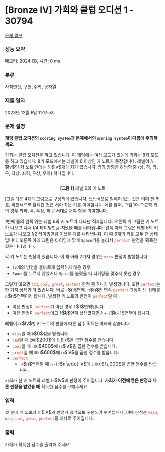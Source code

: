 # [Bronze IV] 가희와 클럽 오디션 1 - 30794 

[문제 링크](https://www.acmicpc.net/problem/30794) 

### 성능 요약

메모리: 2024 KB, 시간: 0 ms

### 분류

사칙연산, 구현, 수학, 문자열

### 제출 일자

2023년 12월 6일 11:17:53

### 문제 설명

<p><strong>게임 클럽 오디션의 <code>scoring system</code>과 문제에서의 <code>scoring system</code>이 다름에 주의하세요.</strong></p>

<p>가희는 클럽 오디션을 하고 있습니다. 이 게임에는 여러 모드가 있는데 가희는 8키 모드를 하고 있습니다. 8키 모드에서는 레벨이 6 이상인 키 노트가 등장합니다. 레벨이 <mjx-container class="MathJax" jax="CHTML" style="font-size: 109%; position: relative;"><mjx-math class="MJX-TEX" aria-hidden="true"><mjx-mi class="mjx-i"><mjx-c class="mjx-c1D459 TEX-I"></mjx-c></mjx-mi><mjx-mi class="mjx-i"><mjx-c class="mjx-c1D463 TEX-I"></mjx-c></mjx-mi></mjx-math><mjx-assistive-mml unselectable="on" display="inline"><math xmlns="http://www.w3.org/1998/Math/MathML"><mi>l</mi><mi>v</mi></math></mjx-assistive-mml><span aria-hidden="true" class="no-mathjax mjx-copytext">$lv$</span></mjx-container>인 키 노트 안에는 <mjx-container class="MathJax" jax="CHTML" style="font-size: 109%; position: relative;"><mjx-math class="MJX-TEX" aria-hidden="true"><mjx-mi class="mjx-i"><mjx-c class="mjx-c1D459 TEX-I"></mjx-c></mjx-mi><mjx-mi class="mjx-i"><mjx-c class="mjx-c1D463 TEX-I"></mjx-c></mjx-mi></mjx-math><mjx-assistive-mml unselectable="on" display="inline"><math xmlns="http://www.w3.org/1998/Math/MathML"><mi>l</mi><mi>v</mi></math></mjx-assistive-mml><span aria-hidden="true" class="no-mathjax mjx-copytext">$lv$</span></mjx-container>개의 키가 있습니다.  키의 방향은 8 방향 중 (상, 하, 좌, 우, 좌상, 좌하, 우상, 우하) 하나입니다.</p>

<p style="text-align: center;"><img alt="" src="https://u.acmicpc.net/69cb163b-a407-4318-9ed8-f03847fba2e1/1%20-%20%EB%B3%B5%EC%82%AC%EB%B3%B8.png"></p>

<p style="text-align: center;"><strong>[그림 1]</strong> 레벨 6의 키 노트</p>

<p>[그림 1]은 4개의 그림으로 구성되어 있습니다. 노란색으로 칠해져 있는 것은 이미 친 키를, 파란색으로 칠해진 것은 쳐야 하는 키를 의미합니다. 예를 들어, 그림 1의 오른쪽 위의 경우 좌하, 우, 우상, 하 순서대로 쳐야 함을 의미합니다.</p>

<p>1번째 줄의 왼쪽 위는 레벨 6의 키 노트가 나타난 직후입니다. 오른쪽 위 그림은 키 노트가 나오고 나서 1/4 타이밍만큼 지났을 때를 나타냅니다. 왼쪽 아래 그림은 레벨 6의 키 노트가 나오고 1/2 타이밍만큼 지났을 때를 나타냅니다. 이 때 6개의 키를 모두 친 상태입니다. 오른쪽 아래 그림은 타이밍에 맞게 <code>Space</code>키를 눌러서 <code><span style="color:#e74c3c;">perfect</span> </code>판정을 획득한 것을 나타냅니다.</p>

<p>각 키 노트는 판정이 있습니다. 이 때 아래 2가지 경우는 <span style="color:#e74c3c;"><code>miss</code></span> 판정이 발생합니다.</p>

<ul>
	<li><code>lv</code>개의 방향을 올바르게 입력하지 않은 경우</li>
	<li><code>Space</code>를 누르지 않았거나 <code>Space</code>를 눌렀을 때 타이밍을 맞추지 못한 경우</li>
</ul>

<p>그렇지 않으면 <span style="color:#e74c3c;"><code>bad</code></span>, <span style="color:#e74c3c;"><code>cool</code></span>, <span style="color:#e74c3c;"><code>great</code></span>, <span style="color:#e74c3c;"><code>perfect</code></span> 판정 중 하나가 발생합니다. 또한 <span style="color:#e74c3c;"><code>perfect</code></span>는 한 가지 상태가 더 있습니다. 바로 <mjx-container class="MathJax" jax="CHTML" style="font-size: 109%; position: relative;"><mjx-math class="MJX-TEX" aria-hidden="true"><mjx-mi class="mjx-i"><mjx-c class="mjx-c1D45B TEX-I"></mjx-c></mjx-mi></mjx-math><mjx-assistive-mml unselectable="on" display="inline"><math xmlns="http://www.w3.org/1998/Math/MathML"><mi>n</mi></math></mjx-assistive-mml><span aria-hidden="true" class="no-mathjax mjx-copytext">$n$</span></mjx-container>연팩. <mjx-container class="MathJax" jax="CHTML" style="font-size: 109%; position: relative;"><mjx-math class="MJX-TEX" aria-hidden="true"><mjx-mi class="mjx-i"><mjx-c class="mjx-c1D45B TEX-I"></mjx-c></mjx-mi></mjx-math><mjx-assistive-mml unselectable="on" display="inline"><math xmlns="http://www.w3.org/1998/Math/MathML"><mi>n</mi></math></mjx-assistive-mml><span aria-hidden="true" class="no-mathjax mjx-copytext">$n$</span></mjx-container>번 연속 <span style="color:#e74c3c;"><code>perfect</code></span> 판정이 난 상태를 <mjx-container class="MathJax" jax="CHTML" style="font-size: 109%; position: relative;"><mjx-math class="MJX-TEX" aria-hidden="true"><mjx-mi class="mjx-i"><mjx-c class="mjx-c1D45B TEX-I"></mjx-c></mjx-mi></mjx-math><mjx-assistive-mml unselectable="on" display="inline"><math xmlns="http://www.w3.org/1998/Math/MathML"><mi>n</mi></math></mjx-assistive-mml><span aria-hidden="true" class="no-mathjax mjx-copytext">$n$</span></mjx-container>연팩이라 합니다. 발생한 키 노트의 판정이 <span style="color:#e74c3c;"><code>perfect</code></span>일 때</p>

<ul>
	<li>이전 판정이 <span style="color:#e74c3c;"><code>perfect</code></span>가 아닌 경우 <mjx-container class="MathJax" jax="CHTML" style="font-size: 109%; position: relative;"><mjx-math class="MJX-TEX" aria-hidden="true"><mjx-mn class="mjx-n"><mjx-c class="mjx-c31"></mjx-c></mjx-mn></mjx-math><mjx-assistive-mml unselectable="on" display="inline"><math xmlns="http://www.w3.org/1998/Math/MathML"><mn>1</mn></math></mjx-assistive-mml><span aria-hidden="true" class="no-mathjax mjx-copytext">$1$</span></mjx-container>연팩입니다.</li>
	<li>이전 판정이 <span style="color:#e74c3c;"><code>perfect</code></span>이고 <mjx-container class="MathJax" jax="CHTML" style="font-size: 109%; position: relative;"><mjx-math class="MJX-TEX" aria-hidden="true"><mjx-mi class="mjx-i"><mjx-c class="mjx-c1D458 TEX-I"></mjx-c></mjx-mi></mjx-math><mjx-assistive-mml unselectable="on" display="inline"><math xmlns="http://www.w3.org/1998/Math/MathML"><mi>k</mi></math></mjx-assistive-mml><span aria-hidden="true" class="no-mathjax mjx-copytext">$k$</span></mjx-container>연팩 상태였다면 <mjx-container class="MathJax" jax="CHTML" style="font-size: 109%; position: relative;"><mjx-math class="MJX-TEX" aria-hidden="true"><mjx-mi class="mjx-i"><mjx-c class="mjx-c1D458 TEX-I"></mjx-c></mjx-mi><mjx-mo class="mjx-n" space="3"><mjx-c class="mjx-c2B"></mjx-c></mjx-mo><mjx-mn class="mjx-n" space="3"><mjx-c class="mjx-c31"></mjx-c></mjx-mn></mjx-math><mjx-assistive-mml unselectable="on" display="inline"><math xmlns="http://www.w3.org/1998/Math/MathML"><mi>k</mi><mo>+</mo><mn>1</mn></math></mjx-assistive-mml><span aria-hidden="true" class="no-mathjax mjx-copytext">$k+1$</span></mjx-container>연팩이 됩니다.</li>
</ul>

<p>레벨이 <mjx-container class="MathJax" jax="CHTML" style="font-size: 109%; position: relative;"><mjx-math class="MJX-TEX" aria-hidden="true"><mjx-mi class="mjx-i"><mjx-c class="mjx-c1D459 TEX-I"></mjx-c></mjx-mi><mjx-mi class="mjx-i"><mjx-c class="mjx-c1D463 TEX-I"></mjx-c></mjx-mi></mjx-math><mjx-assistive-mml unselectable="on" display="inline"><math xmlns="http://www.w3.org/1998/Math/MathML"><mi>l</mi><mi>v</mi></math></mjx-assistive-mml><span aria-hidden="true" class="no-mathjax mjx-copytext">$lv$</span></mjx-container>인 키 노트의 판정에 따른 점수 획득은 아래와 같습니다.</p>

<ul>
	<li><span style="color:#e74c3c;"><code>miss</code></span>일 때 <mjx-container class="MathJax" jax="CHTML" style="font-size: 109%; position: relative;"><mjx-math class="MJX-TEX" aria-hidden="true"><mjx-mn class="mjx-n"><mjx-c class="mjx-c30"></mjx-c></mjx-mn></mjx-math><mjx-assistive-mml unselectable="on" display="inline"><math xmlns="http://www.w3.org/1998/Math/MathML"><mn>0</mn></math></mjx-assistive-mml><span aria-hidden="true" class="no-mathjax mjx-copytext">$0$</span></mjx-container>점을 받습니다.</li>
	<li><span style="color:#e74c3c;"><code>bad</code></span>일 때 <mjx-container class="MathJax" jax="CHTML" style="font-size: 109%; position: relative;"><mjx-math class="MJX-TEX" aria-hidden="true"><mjx-mn class="mjx-n"><mjx-c class="mjx-c32"></mjx-c><mjx-c class="mjx-c30"></mjx-c><mjx-c class="mjx-c30"></mjx-c></mjx-mn></mjx-math><mjx-assistive-mml unselectable="on" display="inline"><math xmlns="http://www.w3.org/1998/Math/MathML"><mn>200</mn></math></mjx-assistive-mml><span aria-hidden="true" class="no-mathjax mjx-copytext">$200$</span></mjx-container>에 <mjx-container class="MathJax" jax="CHTML" style="font-size: 109%; position: relative;"><mjx-math class="MJX-TEX" aria-hidden="true"><mjx-mi class="mjx-i"><mjx-c class="mjx-c1D459 TEX-I"></mjx-c></mjx-mi><mjx-mi class="mjx-i"><mjx-c class="mjx-c1D463 TEX-I"></mjx-c></mjx-mi></mjx-math><mjx-assistive-mml unselectable="on" display="inline"><math xmlns="http://www.w3.org/1998/Math/MathML"><mi>l</mi><mi>v</mi></math></mjx-assistive-mml><span aria-hidden="true" class="no-mathjax mjx-copytext">$lv$</span></mjx-container>을 곱한 점수를 받습니다.</li>
	<li><span style="color:#e74c3c;"><code>cool</code></span>일 때 <mjx-container class="MathJax" jax="CHTML" style="font-size: 109%; position: relative;"><mjx-math class="MJX-TEX" aria-hidden="true"><mjx-mn class="mjx-n"><mjx-c class="mjx-c34"></mjx-c><mjx-c class="mjx-c30"></mjx-c><mjx-c class="mjx-c30"></mjx-c></mjx-mn></mjx-math><mjx-assistive-mml unselectable="on" display="inline"><math xmlns="http://www.w3.org/1998/Math/MathML"><mn>400</mn></math></mjx-assistive-mml><span aria-hidden="true" class="no-mathjax mjx-copytext">$400$</span></mjx-container>에 <mjx-container class="MathJax" jax="CHTML" style="font-size: 109%; position: relative;"><mjx-math class="MJX-TEX" aria-hidden="true"><mjx-mi class="mjx-i"><mjx-c class="mjx-c1D459 TEX-I"></mjx-c></mjx-mi><mjx-mi class="mjx-i"><mjx-c class="mjx-c1D463 TEX-I"></mjx-c></mjx-mi></mjx-math><mjx-assistive-mml unselectable="on" display="inline"><math xmlns="http://www.w3.org/1998/Math/MathML"><mi>l</mi><mi>v</mi></math></mjx-assistive-mml><span aria-hidden="true" class="no-mathjax mjx-copytext">$lv$</span></mjx-container>을 곱한 점수를 받습니다.</li>
	<li><span style="color:#e74c3c;"><code>great</code></span>일 때 <mjx-container class="MathJax" jax="CHTML" style="font-size: 109%; position: relative;"><mjx-math class="MJX-TEX" aria-hidden="true"><mjx-mn class="mjx-n"><mjx-c class="mjx-c36"></mjx-c><mjx-c class="mjx-c30"></mjx-c><mjx-c class="mjx-c30"></mjx-c></mjx-mn></mjx-math><mjx-assistive-mml unselectable="on" display="inline"><math xmlns="http://www.w3.org/1998/Math/MathML"><mn>600</mn></math></mjx-assistive-mml><span aria-hidden="true" class="no-mathjax mjx-copytext">$600$</span></mjx-container>에 <mjx-container class="MathJax" jax="CHTML" style="font-size: 109%; position: relative;"><mjx-math class="MJX-TEX" aria-hidden="true"><mjx-mi class="mjx-i"><mjx-c class="mjx-c1D459 TEX-I"></mjx-c></mjx-mi><mjx-mi class="mjx-i"><mjx-c class="mjx-c1D463 TEX-I"></mjx-c></mjx-mi></mjx-math><mjx-assistive-mml unselectable="on" display="inline"><math xmlns="http://www.w3.org/1998/Math/MathML"><mi>l</mi><mi>v</mi></math></mjx-assistive-mml><span aria-hidden="true" class="no-mathjax mjx-copytext">$lv$</span></mjx-container>을 곱한 점수를 받습니다.</li>
	<li><span style="color:#e74c3c;"><code>perfect</code></span>
	<ul>
		<li><mjx-container class="MathJax" jax="CHTML" style="font-size: 109%; position: relative;"> <mjx-math class="MJX-TEX" aria-hidden="true"><mjx-mi class="mjx-i"><mjx-c class="mjx-c1D45B TEX-I"></mjx-c></mjx-mi></mjx-math><mjx-assistive-mml unselectable="on" display="inline"><math xmlns="http://www.w3.org/1998/Math/MathML"><mi>n</mi></math></mjx-assistive-mml><span aria-hidden="true" class="no-mathjax mjx-copytext">$n$</span></mjx-container>연팩일 때 <mjx-container class="MathJax" jax="CHTML" style="font-size: 109%; position: relative;"><mjx-math class="MJX-TEX" aria-hidden="true"><mjx-mi class="mjx-i"><mjx-c class="mjx-c1D45B TEX-I"></mjx-c></mjx-mi><mjx-mo class="mjx-n" space="3"><mjx-c class="mjx-c22C5"></mjx-c></mjx-mo><mjx-mi class="mjx-i" space="3"><mjx-c class="mjx-c1D459 TEX-I"></mjx-c></mjx-mi><mjx-mi class="mjx-i"><mjx-c class="mjx-c1D463 TEX-I"></mjx-c></mjx-mi></mjx-math><mjx-assistive-mml unselectable="on" display="inline"><math xmlns="http://www.w3.org/1998/Math/MathML"><mi>n</mi><mo>⋅</mo><mi>l</mi><mi>v</mi></math></mjx-assistive-mml><span aria-hidden="true" class="no-mathjax mjx-copytext">$n \cdot lv$</span></mjx-container>에 <mjx-container class="MathJax" jax="CHTML" style="font-size: 109%; position: relative;"><mjx-math class="MJX-TEX" aria-hidden="true"><mjx-mn class="mjx-n"><mjx-c class="mjx-c31"></mjx-c></mjx-mn><mjx-mstyle><mjx-mspace style="width: 0.167em;"></mjx-mspace></mjx-mstyle><mjx-mn class="mjx-n"><mjx-c class="mjx-c30"></mjx-c><mjx-c class="mjx-c30"></mjx-c><mjx-c class="mjx-c30"></mjx-c></mjx-mn></mjx-math><mjx-assistive-mml unselectable="on" display="inline"><math xmlns="http://www.w3.org/1998/Math/MathML"><mn>1</mn><mstyle scriptlevel="0"><mspace width="0.167em"></mspace></mstyle><mn>000</mn></math></mjx-assistive-mml><span aria-hidden="true" class="no-mathjax mjx-copytext">$1\,000$</span></mjx-container>을 곱한 점수를 받습니다.</li>
	</ul>
	</li>
</ul>

<p>가희가 친 키 노트의 레벨 <mjx-container class="MathJax" jax="CHTML" style="font-size: 109%; position: relative;"><mjx-math class="MJX-TEX" aria-hidden="true"><mjx-mi class="mjx-i"><mjx-c class="mjx-c1D459 TEX-I"></mjx-c></mjx-mi><mjx-mi class="mjx-i"><mjx-c class="mjx-c1D463 TEX-I"></mjx-c></mjx-mi></mjx-math><mjx-assistive-mml unselectable="on" display="inline"><math xmlns="http://www.w3.org/1998/Math/MathML"><mi>l</mi><mi>v</mi></math></mjx-assistive-mml><span aria-hidden="true" class="no-mathjax mjx-copytext">$lv$</span></mjx-container>과 판정이 주어집니다. <strong>가희가 이전에 받은 판정과 다른 판정을 받았을 때</strong> 획득한 점수를 구해주세요.</p>

### 입력 

 <p>첫 줄에 키 노트의 <mjx-container class="MathJax" jax="CHTML" style="font-size: 109%; position: relative;"><mjx-math class="MJX-TEX" aria-hidden="true"><mjx-mi class="mjx-i"><mjx-c class="mjx-c1D459 TEX-I"></mjx-c></mjx-mi><mjx-mi class="mjx-i"><mjx-c class="mjx-c1D463 TEX-I"></mjx-c></mjx-mi></mjx-math><mjx-assistive-mml unselectable="on" display="inline"><math xmlns="http://www.w3.org/1998/Math/MathML"><mi>l</mi><mi>v</mi></math></mjx-assistive-mml><span aria-hidden="true" class="no-mathjax mjx-copytext">$lv$</span></mjx-container>과 판정이 공백으로 구분되어 주어집니다. 이때 판정은 <span style="color:#e74c3c;"><code>miss</code></span>, <span style="color:#e74c3c;"><code>bad</code></span>, <span style="color:#e74c3c;"><code>cool</code></span>, <span style="color:#e74c3c;"><code>great</code></span>, <span style="color:#e74c3c;"><code>perfect</code></span>중 하나로 주어집니다.</p>

### 출력 

 <p>가희가 획득한 점수를 출력해 주세요.</p>

